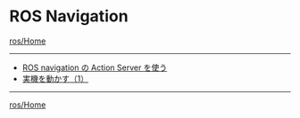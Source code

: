 # ROS Navigation

[ros/Home](../Home.md)

---

* [ROS navigation の Action Server を使う](navigation_action_server)
* [実機を動かす（1）](real_robot_01)
  
---

[ros/Home](../Home.md)
